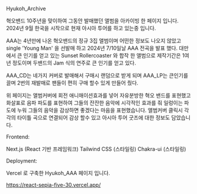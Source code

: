 Hyukoh_Archive


혁오밴드 10주년을 맞이하여 그동안 발매했던 앨범을 아카이빙 한 페이지 입니다.
2024년 9월 한국을 시작으로 현재 아시아 투어를 하고 있는중 입니다.

AAA는 4년만에 나온 혁오밴드의 정규 3집 앨범이며 어떤한 정보도 나오지 않았고
single 'Young Man' 을 선발매 하고 2024년 7/10일날 AAA 전곡을 발표 했다.
대만에서 큰 인기를 얻고 있는 Sunset Rollercoaster 와 합작 한 앨범으로
제작기간은 1여년 정도이며 두밴드의 Jam 식의 연주로 큰 인기를 얻고 있다.

AAA_CD는 네가지 커버로 발매해서 구매시 랜덤으로 받게 되며 
AAA_LP는 큰인기를 끌며 2번의 재발매로 팬들이 편히 구매 할수 있게 만들어 줬다.



위 페이지는 앨범커버에 회전 애니매이션효과를 넣어 자유분방한 혁오 밴드를 표현했고  
화살표로 음파 파도를 표현하여 그들의 잔잔한 음악에 시각적인 효과를 줘
일렁이는 파도에 누워 그들의 음악을 감상하면 좋겠다는 마음을 표현했습니다. 
앨범커버 클릭시 각각의 타이틀 곡으로 연결되어 감상 할수 있고 아시아 투어 굿즈에 대한 정보도 담았습니다. 


Frontend:

Next.js (React 기반 프레임워크)
Tailwind CSS (스타일링)
Chakra-ui (스타일링)

Deployment:

Vercel 로 구축한 Hyukoh_AAA 페이지 입니다.

https://react-sepia-five-30.vercel.app/




